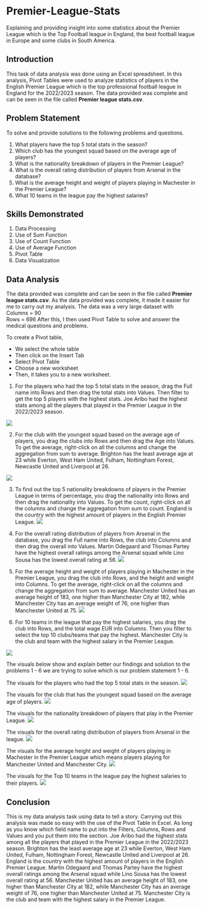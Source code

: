 # Premier-League-Stats
Explaining and providing insight into some statistics about the Premier League which is the Top Football league in England, the best football league in Europe and some clubs in South America.

## Introduction
This task of data analysis was done using an Excel spreadsheet. In this analysis, Pivot Tables were used to analyze statistics of players in the English Premier League which is the top professional football league in England for the 2022/2023 season. The data provided was complete and can be seen in the file called **Premier league stats.csv**.

## Problem Statement
To solve and provide solutions to the following problems and questions.
1. What players have the top 5 total stats in the season?
2. Which club has the youngest squad based on the average age of players?
3. What is the nationality breakdown of players in the Premier League?
4. What is the overall rating distribution of players from Arsenal in the database?
5. What is the average height and weight of players playing in Machester in the Premier League?
6. What 10 teams in the league pay the highest salaries?

## Skills Demonstrated
1. Data Processing
2. Use of Sum Function
3. Use of Count Function
4. Use of Average Function
5. Pivot Table
7. Data Visualization

## Data Analysis
The data provided was complete and can be seen in the file called **Premier league stats.csv**. As the data provided was complete, it made it easier for me to carry out my analysis. The data was a very large dataset with                                         
Columns = 90                                                                                                                      
Rows = 696
After this, I then used Pivot Table to solve and answer the medical questions and problems.

To create a Pivot table, 
- We select the whole table
- Then click on the Insert Tab
- Select Pivot Table
- Choose a new worksheet
- Then, it takes you to a new worksheet.


1. For the players who had the top 5 total stats in the season, drag the Full name into Rows and then drag the total stats into Values. Then filter to get the top 5 players with the highest stats.
Joe Aribo had the highest stats among all the players that played in the Premier League in the 2022/2023 season.

![](pic1.png)

2. For the club with the youngest squad based on the average age of players, you drag the clubs into Rows and then drag the Age into Values. To get the average, right-click on all the columns and change the aggregation from sum to average.
Brighton has the least average age at 23 while Everton, West Ham United, Fulham, Nottingham Forest, Newcastle United and Liverpool at 26.

![](picture2.png)

3. To find out the top 5 nationality breakdowns of players in the Premier League in terms of percentage, you drag the nationality into Rows and then drag the nationality into Values. To get the count, right-click on all the columns and change the aggregation from sum to count.
England is the country with the highest amount of players in the English Premier League.
![](pic3.png)

4. For the overall rating distribution of players from Arsenal in the database, you drag the Full name into Rows, the club into Columns and then drag the overall into Values.
Martin Odegaard and Thomas Partey have the highest overall ratings among the Arsenal squad while Lino Sousa has the lowest overall rating at 56. 
![](picture4.png)

5. For the average height and weight of players playing in Machester in the Premier League, you drag the club into Rows, and the height and weight into Columns. To get the average, right-click on all the columns and change the aggregation from sum to average.
Manchester United has an average height of 183, one higher than Manchester City at 182, while Manchester City has an average weight of 76, one higher than Manchester United at 75.
![](pic5.png)

6. For 10 teams in the league that pay the highest salaries, you drag the club into Rows, and the total wage EUR into Columns. Then you filter to select the top 10 clubs/teams that pay the highest.
Manchester City is the club and team with the highest salary in the Premier League.

![](pic6.png)


The visuals below show and explain better our findings and solution to the problems 1 - 6 we are trying to solve which is our problem statement 1 - 6.

The visuals for the players who had the top 5 total stats in the season.
![](visual1.png)

The visuals for the club that has the youngest squad based on the average age of players.
![](vis2.png)

The visuals for the nationality breakdown of players that play in the Premier League.
![](visual3.png)

The visuals for the overall rating distribution of players from Arsenal in the league.
![](visual4.png)

The visuals for the average height and weight of players playing in Machester in the Premier League which means players playing for Manchester United and Manchester City.
![](visual5.png)

The visuals for the Top 10 teams in the league pay the highest salaries to their players.
![](visual6.png)


## Conclusion
This is my data analysis task using data to tell a story. Carrying out this analysis was made so easy with the use of the Pivot Table in Excel. As long as you know which field name to put into the Filters, Columns, Rows and Values and you put them into the section.
Joe Aribo had the highest stats among all the players that played in the Premier League in the 2022/2023 season.
Brighton has the least average age at 23 while Everton, West Ham United, Fulham, Nottingham Forest, Newcastle United and Liverpool at 26.
England is the country with the highest amount of players in the English Premier League.
Martin Odegaard and Thomas Partey have the highest overall ratings among the Arsenal squad while Lino Sousa has the lowest overall rating at 56. 
Manchester United has an average height of 183, one higher than Manchester City at 182, while Manchester City has an average weight of 76, one higher than Manchester United at 75.
Manchester City is the club and team with the highest salary in the Premier League.
